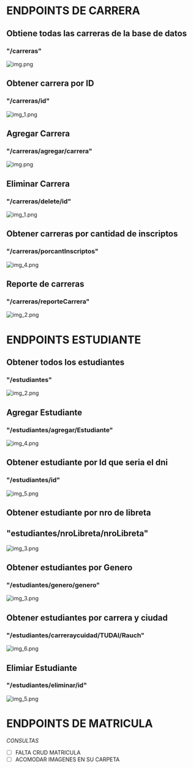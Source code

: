 
# ENDPOINTS DE CARRERA 


## Obtiene todas las carreras de la base de datos

### "/carreras"

![img.png](imagenes/img.png)


## Obtener carrera por ID
### "/carreras/id"
![img_1.png](imagenes/img_1.png)


## Agregar Carrera
### "/carreras/agregar/carrera"

![img.png](imagenes/agregarCarrera.png)

## Eliminar Carrera
### "/carreras/delete/id"

![img_1.png](imagenes/eliminarCarrera.png)

## Obtener carreras por cantidad de inscriptos
### "/carreras/porcantInscriptos"

![img_4.png](imagenes/img_4.png)

## Reporte de carreras
### "/carreras/reporteCarrera"

![img_2.png](imagenes/reporteCarrera.png)


# ENDPOINTS ESTUDIANTE

## Obtener todos los estudiantes
### "/estudiantes"

![img_2.png](imagenes/img_2.png)


## Agregar Estudiante
### "/estudiantes/agregar/Estudiante"

![img_4.png](imagenes/agregarEstudiante.png)

## Obtener estudiante por Id que seria el dni
### "/estudiantes/id"

![img_5.png](imagenes/img_5.png)


## Obtener estudiante por nro de libreta
## "estudiantes/nroLibreta/nroLibreta"
![img_3.png](imagenes/EstudiantePornroLibreta.png)

## Obtener estudiantes por Genero
### "/estudiantes/genero/genero"
![img_3.png](imagenes/img_3.png)


## Obtener estudiantes por carrera y ciudad 
### "/estudiantes/carreraycuidad/TUDAI/Rauch"
![img_6.png](imagenes/img_6.png)


## Elimiar Estudiante
### "/estudiantes/eliminar/id"
![img_5.png](imagenes/eliminarEstudiante.png)



# ENDPOINTS DE MATRICULA


*CONSULTAS*

-[ ] FALTA CRUD MATRICULA 
-[ ] ACOMODAR IMAGENES EN SU CARPETA